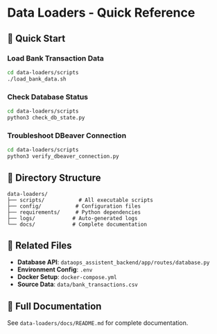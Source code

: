 # Data Loaders - Quick Reference

## 🚀 Quick Start

### Load Bank Transaction Data

```bash
cd data-loaders/scripts
./load_bank_data.sh
```

### Check Database Status

```bash
cd data-loaders/scripts
python3 check_db_state.py
```

### Troubleshoot DBeaver Connection

```bash
cd data-loaders/scripts
python3 verify_dbeaver_connection.py
```

## 📁 Directory Structure

```
data-loaders/
├── scripts/           # All executable scripts
├── config/           # Configuration files
├── requirements/     # Python dependencies
├── logs/            # Auto-generated logs
└── docs/            # Complete documentation
```

## 🔗 Related Files

- **Database API**: `dataops_assistent_backend/app/routes/database.py`
- **Environment Config**: `.env`
- **Docker Setup**: `docker-compose.yml`
- **Source Data**: `data/bank_transactions.csv`

## 📖 Full Documentation

See `data-loaders/docs/README.md` for complete documentation.
